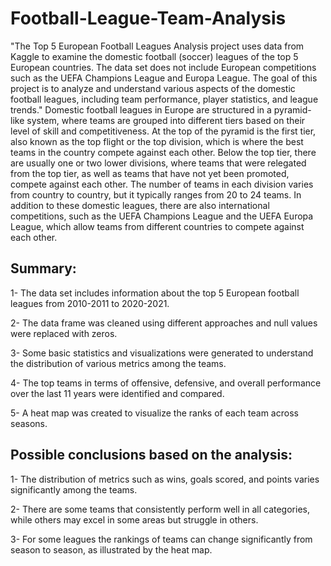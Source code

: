 # Football-League-Team-Analysis
"The Top 5 European Football Leagues Analysis project uses data from Kaggle to examine the domestic football (soccer) leagues of the top 5 European countries. The data set does not include European competitions such as the UEFA Champions League and Europa League. The goal of this project is to analyze and understand various aspects of the domestic football leagues, including team performance, player statistics, and league trends."
Domestic football leagues in Europe are structured in a pyramid-like system, where teams are grouped into different tiers based on their level of skill and competitiveness. At the top of the pyramid is the first tier, also known as the top flight or the top division, which is where the best teams in the country compete against each other.
Below the top tier, there are usually one or two lower divisions, where teams that were relegated from the top tier, as well as teams that have not yet been promoted, compete against each other. The number of teams in each division varies from country to country, but it typically ranges from 20 to 24 teams.
In addition to these domestic leagues, there are also international competitions, such as the UEFA Champions League and the UEFA Europa League, which allow teams from different countries to compete against each other.

## Summary:
1- The data set includes information about the top 5 European football leagues from 2010-2011 to 2020-2021.

2- The data frame was cleaned using different approaches and null values were replaced with zeros.

3- Some basic statistics and visualizations were generated to understand the distribution of various metrics among the teams.

4- The top teams in terms of offensive, defensive, and overall performance over the last 11 years were identified and compared.

5- A heat map was created to visualize the ranks of each team across seasons.

## Possible conclusions based on the analysis:
1- The distribution of metrics such as wins, goals scored, and points varies significantly among the teams.

2- There are some teams that consistently perform well in all categories, while others may excel in some areas but struggle in others.

3- For some leagues the rankings of teams can change significantly from season to season, as illustrated by the heat map.

